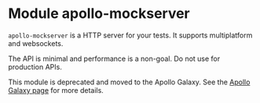 # Module apollo-mockserver

`apollo-mockserver` is a HTTP server for your tests. It supports multiplatform and websockets. 

The API is minimal and performance is a non-goal. Do not use for production APIs. 

This module is deprecated and moved to the Apollo Galaxy. See the [Apollo Galaxy page](https://www.apollographql.com/docs/kotlin/advanced/galaxy) for more details.